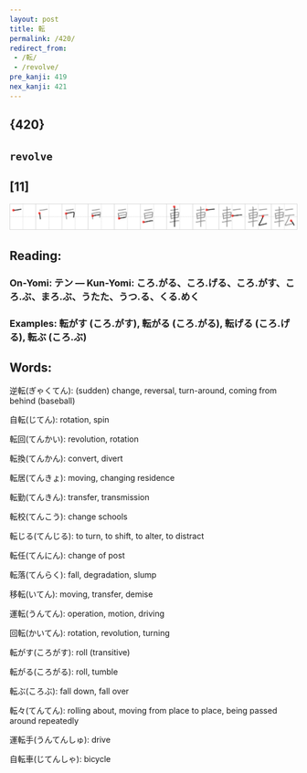 ```yaml
---
layout: post
title: 転
permalink: /420/
redirect_from:
 - /転/
 - /revolve/
pre_kanji: 419
nex_kanji: 421
---
```


## {420}

## `revolve`

## [11]

<div class="stroke"><img src="../images/E8BBA2.png" /></div>

## Reading:

### On-Yomi: テン &mdash; Kun-Yomi: ころ.がる、ころ.げる、ころ.がす、ころ.ぶ、まろ.ぶ、うたた、うつ.る、くる.めく

### Examples: 転がす (ころ.がす), 転がる (ころ.がる), 転げる (ころ.げる), 転ぶ (ころ.ぶ)

## Words:

逆転(ぎゃくてん): (sudden) change, reversal, turn-around, coming from behind (baseball)

自転(じてん): rotation, spin

転回(てんかい): revolution, rotation

転換(てんかん): convert, divert

転居(てんきょ): moving, changing residence

転勤(てんきん): transfer, transmission

転校(てんこう): change schools

転じる(てんじる): to turn, to shift, to alter, to distract

転任(てんにん): change of post

転落(てんらく): fall, degradation, slump

移転(いてん): moving, transfer, demise

運転(うんてん): operation, motion, driving

回転(かいてん): rotation, revolution, turning

転がす(ころがす): roll (transitive)

転がる(ころがる): roll, tumble

転ぶ(ころぶ): fall down, fall over

転々(てんてん): rolling about, moving from place to place, being passed around repeatedly

運転手(うんてんしゅ): drive

自転車(じてんしゃ): bicycle
